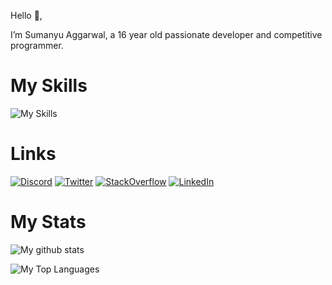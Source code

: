Hello 👋,

I’m Sumanyu Aggarwal, a 16 year old passionate developer and competitive programmer.

# My Skills

![My Skills](https://skillicons.dev/icons?i=py,js,dart,flutter,react,firebase,html,css,sass,md,graphql,svelte,alpinejs,tailwind,ts,prisma,heroku,netlify,git,vscode,androidstudio) 

# Links

[![Discord](https://skillicons.dev/icons?i=discord)](https://discordapp.com/users/745179011872718918)
[![Twitter](https://skillicons.dev/icons?i=twitter)](https://twitter.com/SuPythony)
[![StackOverflow](https://skillicons.dev/icons?i=stackoverflow)](https://stackoverflow.com/users/14078826/supythony)
[![LinkedIn](https://skillicons.dev/icons?i=linkedin)](https://www.linkedin.com/in/sumanyu-aggarwal-409694245)

# My Stats

![My github stats](https://github-readme-stats.vercel.app/api?username=SuPythony&theme=dracula&hide_rank=true)

![My Top Languages](https://github-readme-stats.vercel.app/api/top-langs/?username=SuPythony&layout=compact&theme=dracula)
